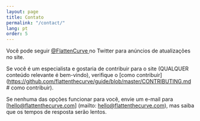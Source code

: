 ```yaml
---
layout: page
title: Contato
permalink: "/contact/"
lang: pt
order: 5
---
```

Você pode seguir <a href="https://www.twitter.com/flattencurve"> @FlattenCurve </a> no Twitter para anúncios de atualizações no site. 

Se você é um especialista e gostaria de contribuir para o site (QUALQUER conteúdo relevante é bem-vindo), verifique o [como contribuir] (https://github.com/flattenthecurve/guide/blob/master/CONTRIBUTING.md # como contribuir). 

Se nenhuma das opções funcionar para você, envie um e-mail para [hello@flattenthecurve.com] (mailto: hello@flattenthecurve.com), mas saiba que os tempos de resposta serão lentos. 

